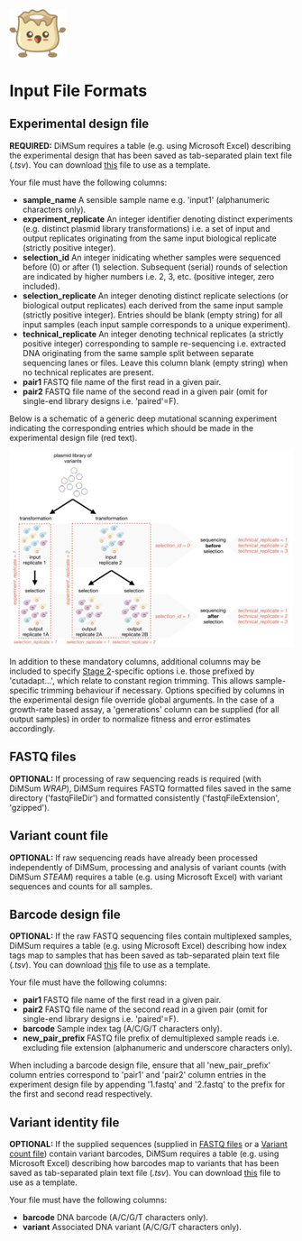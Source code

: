 <p align="left">
  <img src="../Dumpling.png" width="100">
</p>

# Input File Formats

## Experimental design file

**REQUIRED:** DiMSum requires a table (e.g. using Microsoft Excel) describing the experimental design that has been saved as tab-separated plain text file (*.tsv*). You can download [this](../example_experimentDesign.txt) file to use as a template.

Your file must have the following columns:
* **sample_name** A sensible sample name e.g. 'input1' (alphanumeric characters only).
* **experiment_replicate** An integer identifier denoting distinct experiments (e.g. distinct plasmid library transformations) i.e. a set of input and output replicates originating from the same input biological replicate (strictly positive integer).
* **selection_id** An integer inidicating whether samples were sequenced before (0) or after (1) selection. Subsequent (serial) rounds of selection are indicated by higher numbers i.e. 2, 3, etc. (positive integer, zero included).
* **selection_replicate** An integer denoting distinct replicate selections (or biological output replicates) each derived from the same input sample (strictly positive integer). Entries should be blank (empty string) for all input samples (each input sample corresponds to a unique experiment).
* **technical_replicate** An integer denoting technical replicates (a strictly positive integer) corresponding to sample re-sequencing i.e. extracted DNA originating from the same sample split between separate sequencing lanes or files. Leave this column blank (empty string) when no technical replicates are present.
* **pair1** FASTQ file name of the first read in a given pair.
* **pair2** FASTQ file name of the second read in a given pair (omit for single-end library designs i.e. 'paired'=F).

Below is a schematic of a generic deep mutational scanning experiment indicating the corresponding entries which should be made in the experimental design file (red text). 
<p align="left">
  <img src="../DMS_experiment.png" width="600">
</p>

In addition to these mandatory columns, additional columns may be included to specify [Stage 2](https://github.com/lehner-lab/DiMSum#stage-2-trim-constant-regions-wrap)-specific options i.e. those prefixed by 'cutadapt...', which relate to constant region trimming. This allows sample-specific trimming behaviour if necessary. Options specified by columns in the experimental design file override global arguments. In the case of a growth-rate based assay, a 'generations' column can be supplied (for all output samples) in order to normalize fitness and error estimates accordingly.

## FASTQ files

**OPTIONAL:** If processing of raw sequencing reads is required (with DiMSum *WRAP*), DiMSum requires FASTQ formatted files saved in the same directory ('fastqFileDir') and formatted consistently ('fastqFileExtension', 'gzipped').

## Variant count file

**OPTIONAL:** If raw sequencing reads have already been processed independently of DiMSum, processing and analysis of variant counts (with DiMSum *STEAM*) requires a table (e.g. using Microsoft Excel) with variant sequences and counts for all samples.

## Barcode design file

**OPTIONAL:** If the raw FASTQ sequencing files contain multiplexed samples, DiMSum requires a table (e.g. using Microsoft Excel) describing how index tags map to samples that has been saved as tab-separated plain text file (*.tsv*). You can download [this](../example_barcodeDesign.txt) file to use as a template.

Your file must have the following columns:
* **pair1** FASTQ file name of the first read in a given pair.
* **pair2** FASTQ file name of the second read in a given pair (omit for single-end library designs i.e. 'paired'=F).
* **barcode** Sample index tag (A/C/G/T characters only).
* **new_pair_prefix** FASTQ file prefix of demultiplexed sample reads i.e. excluding file extension (alphanumeric and underscore characters only).

When including a barcode design file, ensure that all 'new_pair_prefix' column entries correspond to 'pair1' and 'pair2' column entries in the experiment design file by appending '1.fastq' and '2.fastq' to the prefix for the first and second read respectively.

## Variant identity file

**OPTIONAL:** If the supplied sequences (supplied in [FASTQ files](#) or a [Variant count file](#)) contain variant barcodes, DiMSum requires a table (e.g. using Microsoft Excel) describing how barcodes map to variants that has been saved as tab-separated plain text file (*.tsv*). You can download [this](../example_variantIdentity.txt) file to use as a template. 

Your file must have the following columns:
* **barcode** DNA barcode (A/C/G/T characters only).
* **variant** Associated DNA variant (A/C/G/T characters only).

